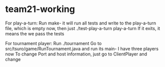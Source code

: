 # team21-working
For play-a-turn:
Run make- it will run all tests and write to the play-a-turn file, which is empty now, then just ./test-play-a-turn play-a-turn
If it exits, it means the we pass the tests

For tournament player:
Run ./tournament
Go to src/tsuro/game/RunTournament.java and run its main- I have three players now
To change Port and host information, just go to ClientPlayer and change
